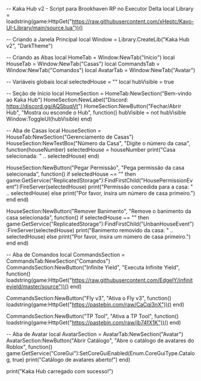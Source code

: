 -- Kaka Hub v2 - Script para Brookhaven RP no Executor Delta local Library = loadstring(game:HttpGet("https://raw.githubusercontent.com/xHeptc/Kavo-UI-Library/main/source.lua"))()

-- Criando a Janela Principal local Window = Library.CreateLib("Kaka Hub v2", "DarkTheme")

-- Criando as Abas local HomeTab = Window:NewTab("Início") local HouseTab = Window:NewTab("Casas") local CommandsTab = Window:NewTab("Comandos") local AvatarTab = Window:NewTab("Avatar")

-- Variáveis globais local selectedHouse = "" local hubVisible = true

-- Seção de Início local HomeSection = HomeTab:NewSection("Bem-vindo ao Kaka Hub") HomeSection:NewLabel("Discord: https://discord.gg/AQSbuqVt") HomeSection:NewButton("Fechar/Abrir Hub", "Mostra ou esconde o Hub", function() hubVisible = not hubVisible Window:ToggleUI(hubVisible) end)

-- Aba de Casas local HouseSection = HouseTab:NewSection("Gerenciamento de Casas") HouseSection:NewTextBox("Número da Casa", "Digite o número da casa", function(houseNumber) selectedHouse = houseNumber print("Casa selecionada: " .. selectedHouse) end)

HouseSection:NewButton("Pegar Permissão", "Pega permissão da casa selecionada", function() if selectedHouse ~= "" then game:GetService("ReplicatedStorage"):FindFirstChild("HousePermissionEvent"):FireServer(selectedHouse) print("Permissão concedida para a casa: " .. selectedHouse) else print("Por favor, insira um número de casa primeiro.") end end)

HouseSection:NewButton("Remover Banimento", "Remove o banimento da casa selecionada", function() if selectedHouse ~= "" then game:GetService("ReplicatedStorage"):FindFirstChild("UnbanHouseEvent"):FireServer(selectedHouse) print("Banimento removido da casa: " .. selectedHouse) else print("Por favor, insira um número de casa primeiro.") end end)

-- Aba de Comandos local CommandsSection = CommandsTab:NewSection("Comandos") CommandsSection:NewButton("Infinite Yield", "Executa Infinite Yield", function() loadstring(game:HttpGet("https://raw.githubusercontent.com/EdgeIY/infiniteyield/master/source"))() end)

CommandsSection:NewButton("Fly v3", "Ativa o Fly v3", function() loadstring(game:HttpGet("https://pastebin.com/raw/CaCqj3nX"))() end)

CommandsSection:NewButton("TP Tool", "Ativa a TP Tool", function() loadstring(game:HttpGet("https://pastebin.com/raw/jb74fX1K"))() end)

-- Aba de Avatar local AvatarSection = AvatarTab:NewSection("Avatar") AvatarSection:NewButton("Abrir Catálogo", "Abre o catálogo de avatares do Roblox", function() game:GetService("CoreGui"):SetCoreGuiEnabled(Enum.CoreGuiType.Catalog, true) print("Catálogo de avatares aberto!") end)

print("Kaka Hub carregado com sucesso!")

